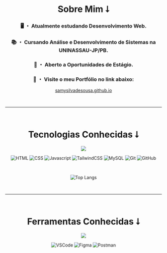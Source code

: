 <div align="center">
  
  # Sobre Mim ⭣

  <h3>🖥 ・ Atualmente estudando Desenvolvimento Web.</h3>

  <h3>📚 ・ Cursando Análise e Desenvolvimento de Sistemas na UNINASSAU-JP/PB.</h3>

  <h3>💼 ・ Aberto a Oportunidades de Estágio.</h3>

  <h3>🧩 ・ Visite o meu Portfólio no link abaixo:</h3> 
  
  [samysilvadesousa.github.io](https://samysilvadesousa.github.io)

  <br><hr><br>

  # Tecnologias Conhecidas ⭣

  <img src="https://skillicons.dev/icons?i=html,css,javascript,tailwind,mysql,git,github" />

  ![HTML](https://badgen.net/badge/Label/HTML/E14E1D?icon=icon&label=)
  ![CSS](https://badgen.net/badge/Label/CSS/0277BD?icon=icon&label=)
  ![Javascript](https://badgen.net/badge/Label/Javascript/F0DB4F?icon=icon&label=)
  ![TailwindCSS](https://badgen.net/badge/Label/TailwindCSS/24BBBC?icon=icon&label=)
  ![MySQL](https://badgen.net/badge/Label/MySQL/242938?icon=icon&label=)
  ![Git](https://badgen.net/badge/Label/Git/F03C2E?icon=icon&label=)
  ![GitHub](https://badgen.net/badge/Label/GitHub/242938?icon=icon&label=)

  <br>

  ![Top Langs](https://github-readme-stats.vercel.app/api/top-langs/?username=samysilvadesousa&layout=compact&bg_color=0D1117&text_color=fff&border_radius=10&border_color=262B32&title_color=fff&locale=pt-br)

  <br><hr><br>

  # Ferramentas Conhecidas ⭣
  <img src="https://skillicons.dev/icons?i=vscode,figma,postman" />

  ![VSCode](https://badgen.net/badge/Label/VSCode/3C99D4?icon=icon&label=)
  ![Figma](https://badgen.net/badge/Label/Figma/A259FF?icon=icon&label=)
  ![Postman](https://badgen.net/badge/Label/Postman/FF6C37?icon=icon&label=)

</div>
